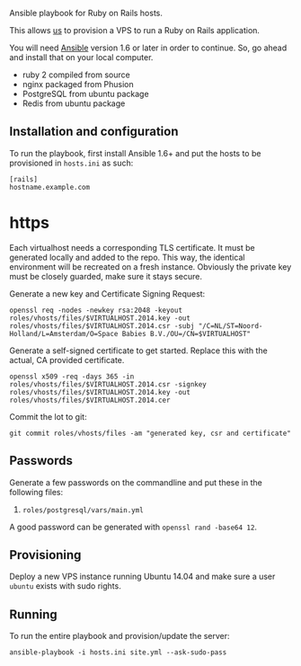 Ansible playbook for Ruby on Rails hosts.

This allows [us](http://www.spacebabies.nl) to provision a VPS to run a Ruby on Rails application.

You will need [Ansible](http://docs.ansible.com/intro_installation.html) version 1.6 or later in order to continue. So, go ahead and install that on your local computer.

* ruby 2 compiled from source
* nginx packaged from Phusion
* PostgreSQL from ubuntu package
* Redis from ubuntu package

## Installation and configuration

To run the playbook, first install Ansible 1.6+ and put the hosts to be provisioned in `hosts.ini` as such:

```
[rails]
hostname.example.com
```

# https

Each virtualhost needs a corresponding TLS certificate. It must be generated locally and added to the repo. This way, the identical environment will be recreated on a fresh instance. Obviously the private key must be closely guarded, make sure it stays secure.

Generate a new key and Certificate Signing Request:

```
openssl req -nodes -newkey rsa:2048 -keyout roles/vhosts/files/$VIRTUALHOST.2014.key -out roles/vhosts/files/$VIRTUALHOST.2014.csr -subj "/C=NL/ST=Noord-Holland/L=Amsterdam/O=Space Babies B.V./OU=/CN=$VIRTUALHOST"
```

Generate a self-signed certificate to get started. Replace this with the actual, CA provided certificate.

```
openssl x509 -req -days 365 -in roles/vhosts/files/$VIRTUALHOST.2014.csr -signkey roles/vhosts/files/$VIRTUALHOST.2014.key -out roles/vhosts/files/$VIRTUALHOST.2014.cer
```

Commit the lot to git:

```
git commit roles/vhosts/files -am "generated key, csr and certificate"
```

## Passwords

Generate a few passwords on the commandline and put these in the following files:

1. `roles/postgresql/vars/main.yml`

A good password can be generated with `openssl rand -base64 12`.

## Provisioning

Deploy a new VPS instance running Ubuntu 14.04 and make sure a user `ubuntu` exists with sudo rights.

## Running

To run the entire playbook and provision/update the server:

```
ansible-playbook -i hosts.ini site.yml --ask-sudo-pass
```

